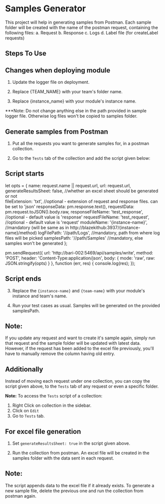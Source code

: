 # Samples Generator

This project will help in generating samples from Postman. Each sample folder will be created with the name of the postman request, containing the following files:
    a. Request
    b. Response
    c. Logs
    d. Label file (for createLabel requests)

## Steps To Use

## Changes when deploying module 

1. Update the logger file on deployment. 

2. Replace {TEAM_NAME} with your team's folder name.

3. Replace {instance_name} with your module's instance name. 

***Note: Do not change anything else in the path provided in sample logger file. Otherwise log files won't be copied to samples folder. 


## Generate samples from Postman
1. Put all the requests you want to generate samples for, in a postman collection.

2. Go to the `Tests` tab of the collection and add the script given below:

## Script starts
let opts = {
    name: request.name || request.url,
    url: request.url,
    generateResultsSheet: false, //whether an excel sheet should be generated or not   
    fileExtension: 'txt', //optional - extension of request and response files. can be set to 'json'
    responseData: pm.response.text(),
    requestData: pm.request.toJSON().body.raw, 
    responseFileName: 'test_response', //optional - default value is 'response'
    requestFileName: 'test_request',  //optional - default value is 'request'
    moduleName: '{instance-name}', //mandatory (will be same as in http://blazekithub:3937/{instance-name}/method)
    logFilePath: '//path/Logs', //mandatory, path from where log files will be picked
    samplesPath: '//path/Samples' //mandatory, else samples won't be generated
};

pm.sendRequest({
    url: 'http://bari-002:5469/api/samples/write',
    method: 'POST',
    header: 'Content-Type:application/json',
    body: {
        mode: 'raw',
        raw: JSON.stringify(opts)
    }
}, function (err, res) {
    console.log(res);
});
## Script ends

3. Replace the `{instance-name}` and `{team-name}` with your module's instance and team's name. 

4. Run your test cases as usual. Samples will be generated on the provided samplesPath. 

## Note: 
If you update any request and want to create it's sample again, simply run that request and the sample folder will be updated with latest data. However, if the request has been added to the excel file previously, you'll have to manually remove the column having old entry. 


## Additionally
Instead of moving each request under one collection, you can copy the script given above, to the `Tests` tab of any request or even a specific folder.

**Note:** To access the `Tests` script of a collection:
1. Right Click on collection in the sidebar.
2. Click on `Edit`
3. Go to `Tests` tab.


## For excel file generation

1. Set `generateResultsSheet: true` in the script given above. 

2. Run the collection from postman. An excel file will be created in the samples folder with the data sent in each request.

## Note: 
The script appends data to the excel file if it already exists. To generate a new sample file, delete the previous one and run the collection from postman again. 